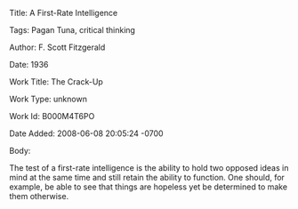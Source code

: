 Title:  A First-Rate Intelligence

Tags:   Pagan Tuna, critical thinking

Author: F. Scott Fitzgerald

Date:   1936

Work Title: The Crack-Up

Work Type: unknown

Work Id: B000M4T6PO

Date Added: 2008-06-08 20:05:24 -0700

Body: 

The test of a first-rate intelligence is the ability to hold two opposed ideas in mind at the same time and still retain the ability to function. One should, for example, be able to see that things are hopeless yet be determined to make them otherwise.

